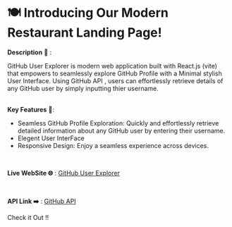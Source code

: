 #  🍽️ Introducing Our Modern Restaurant Landing Page!
 

 __Description__ 📝 :
 
 GitHub User Explorer is modern web application built with React.js (vite) that empowers to seamlessly explore GitHub Profile with a Minimal stylish User Interface.
 Using GitHub API , users can effortlessly retrieve details of any GitHub user by simply inputting thier username.  <br>
 <br>

 __Key Features__ 🔑:

- Seamless GitHub Profile Exploration: Quickly and effortlessly retrieve detailed information about any GitHub user by entering their username.
- Elegent User InterFace
- Responsive Design: Enjoy a seamless experience across devices.
 <br>
  
__Live WebSite 🌐__ :  [GitHub User Explorer](https://github-search7.netlify.app/)

 <br>
  

__API Link ➡️__ :  [GitHub API](https://api.github.com/users/naseebsidan)

Check it Out !!
